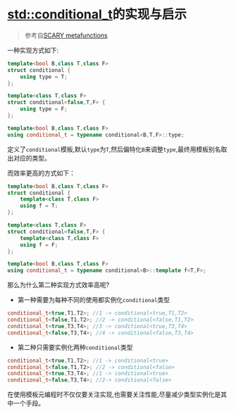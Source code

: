 # [std::conditional_t](https://en.cppreference.com/w/cpp/types/conditional)的实现与启示

> 参考自[SCARY metafunctions](https://quuxplusone.github.io/blog/2018/07/09/scary-metafunctions/)

一种实现方式如下:

```C++
template<bool B,class T,class F>
struct conditional {
    using type = T;
};

template<class T,class F>
struct conditional<false,T,F> {
    using type = F;
};

template<bool B,class T,class F>
using conditional_t = typename conditional<B,T,F>::type;
```

定义了`conditional`模板,默认`type`为`T`,然后偏特化`B`来调整`type`,最终用模板别名取出对应的类型。

而效率更高的方式如下：

```C++
template<bool B,class T,class F>
struct conditional {
    template<class T,class F>
    using f = T;
};

template<class T,class F>
struct conditional<false,T,F> {
    template<class T,class F>
    using f = F;
};

template<bool B,class T,class F>
using conditional_t = typename conditional<B>::template f<T,F>;
```

那么为什么第二种实现方式效率高呢?

- 第一种需要为每种不同的使用都实例化`conditional`类型

```C++
conditional_t<true,T1,T2>; //1 -> conditional<true,T1,T2>
conditional_t<false,T1,T2>; //2 -> conditional<false,T1,T2>
conditional_t<true,T3,T4>; //3 -> conditional<true,T3,T4>
conditional_t<false,T3,T4>; //4 -> conditional<false,T3,T4>
```

- 第二种只需要实例化两种`conditional`类型

```C++
conditional_t<true,T1,T2>; //1 -> conditional<true>
conditional_t<false,T1,T2>; //2 -> conditional<false>
conditional_t<true,T3,T4>; //1 -> conditional<true>
conditional_t<false,T3,T4>; //2-> conditional<false>
```

在使用模板元编程时不仅仅要关注实现,也需要关注性能,尽量减少类型实例化是其中一个手段。